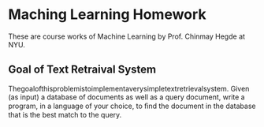 # Maching Learning Homework
These are course works of Machine Learning by Prof. Chinmay Hegde at NYU.

## Goal of Text Retraival System
Thegoalofthisproblemistoimplementaverysimpletextretrievalsystem. Given (as input) a database of documents as well as a query document, write a program, in a language of your choice, to ﬁnd the document in the database that is the best match to the query.

